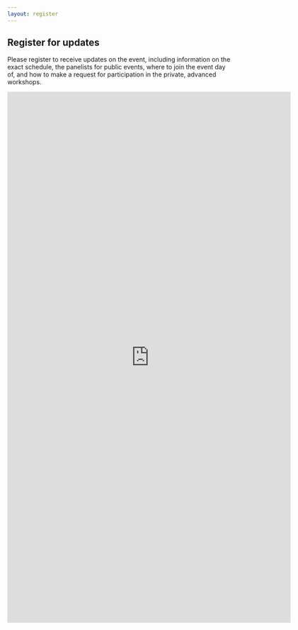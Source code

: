 ```yaml
---
layout: register
---
```

<!-- modify this form HTML and place wherever you want your form -->
<h2 class="text-center" style="letter-spacing: normal;">Register for updates</h2>
<p>
Please register to receive updates on the event, including information on the exact schedule, the panelists for public events, where to join the event day of, and how to make a request for participation in the private, advanced workshops.

</p>
<p>
	
</p>
 <iframe scrolling="no" frameBorder="0" src="https://docs.google.com/forms/d/e/1FAIpQLSftHVlhLMePqSrlN8CL0jO8OBa8Z94jJN-vLut2kLVkLvNWMQ/viewform?embedded=true" width="640" height="1200" frameborder="0" marginheight="0" marginwidth="0">Loading…</iframe>



  
